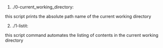 1) ./0-current_working_directory:

this script prints the absolute path name of the current working directory

2) ./1-listit: 

this script command automates the listing of contents in the current working directory

